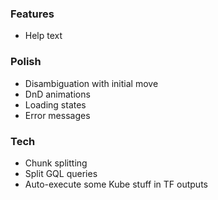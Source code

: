 ### Features

- Help text

### Polish

- Disambiguation with initial move
- DnD animations
- Loading states
- Error messages

### Tech

- Chunk splitting
- Split GQL queries
- Auto-execute some Kube stuff in TF outputs
